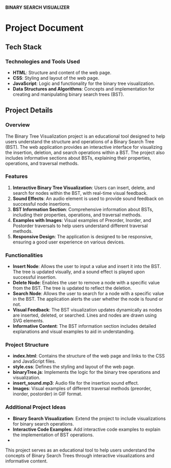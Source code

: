 **BINARY SEARCH VISUALIZER**

# Project Document

## Tech Stack

### Technologies and Tools Used

- **HTML**: Structure and content of the web page.
- **CSS**: Styling and layout of the web page.
- **JavaScript**: Logic and functionality for the binary tree visualization.
- **Data Structures and Algorithms**: Concepts and implementation for creating and manipulating binary search trees (BST).

## Project Details

### Overview

The Binary Tree Visualization project is an educational tool designed to help users understand the structure and operations of a Binary Search Tree (BST). The web application provides an interactive interface for visualizing the insertion, deletion, and search operations within a BST. The project also includes informative sections about BSTs, explaining their properties, operations, and traversal methods.

### Features

1. **Interactive Binary Tree Visualization**: Users can insert, delete, and search for nodes within the BST, with real-time visual feedback.
2. **Sound Effects**: An audio element is used to provide sound feedback on successful node insertions.
3. **BST Information Section**: Comprehensive information about BSTs, including their properties, operations, and traversal methods.
4. **Examples with Images**: Visual examples of Preorder, Inorder, and Postorder traversals to help users understand different traversal methods.
5. **Responsive Design**: The application is designed to be responsive, ensuring a good user experience on various devices.

### Functionalities

- **Insert Node**: Allows the user to input a value and insert it into the BST. The tree is updated visually, and a sound effect is played upon successful insertion.
- **Delete Node**: Enables the user to remove a node with a specific value from the BST. The tree is updated to reflect the deletion.
- **Search Node**: Allows the user to search for a node with a specific value in the BST. The application alerts the user whether the node is found or not.
- **Visual Feedback**: The BST visualization updates dynamically as nodes are inserted, deleted, or searched. Lines and nodes are drawn using SVG elements.
- **Informative Content**: The BST information section includes detailed explanations and visual examples to aid in understanding.

### Project Structure

- **index.html**: Contains the structure of the web page and links to the CSS and JavaScript files.
- **style.css**: Defines the styling and layout of the web page.
- **binaryTree.js**: Implements the logic for the binary tree operations and visualization.
- **insert_sound.mp3**: Audio file for the insertion sound effect.
- **Images**: Visual examples of different traversal methods (preorder, inorder, postorder) in GIF format.

### Additional Project Ideas

- **Binary Search Visualization**: Extend the project to include visualizations for binary search operations.
- **Interactive Code Examples**: Add interactive code examples to explain the implementation of BST operations.
- 
This project serves as an educational tool to help users understand the concepts of Binary Search Trees through interactive visualizations and informative content.
